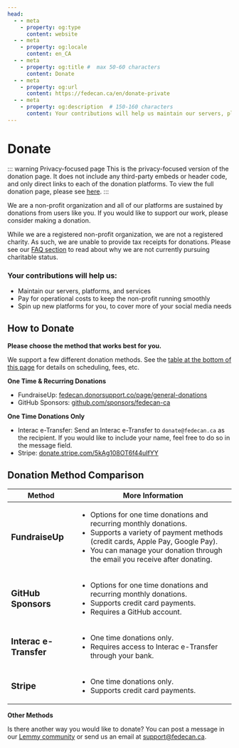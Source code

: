 ```yaml
---
head:
  - - meta
    - property: og:type
      content: website
  - - meta
    - property: og:locale
      content: en_CA
  - - meta
    - property: og:title #  max 50-60 characters
      content: Donate
  - - meta
    - property: og:url
      content: https://fedecan.ca/en/donate-private
  - - meta
    - property: og:description  # 150-160 characters
      content: Your contributions will help us maintain our servers, platforms, and services, pay for operational costs, and spin up new platforms for you to use.
---
```


# Donate

::: warning Privacy-focused page
This is the privacy-focused version of the donation page. It does not include any third-party embeds or header code, and only direct links to each of the donation platforms. To view the full donation page, please see [here](donate.md). 
:::

We are a non-profit organization and all of our platforms are sustained by donations from users like you. If you would like to support our work, please consider making a donation. 

While we are a registered non-profit organization, we are not a registered charity. As such, we are unable to provide tax receipts for donations. Please see our [FAQ section](guide/fedecan/faq#_2-why-are-you-not-a-registered-charity) to read about why we are not currently pursuing charitable status.

### Your contributions will help us:

- Maintain our servers, platforms, and services
- Pay for operational costs to keep the non-profit running smoothly
- Spin up new platforms for you, to cover more of your social media needs

## How to Donate

**Please choose the method that works best for you.**

We support a few different donation methods. See the [table at the bottom of this page](#donation-method-comparison) for details on scheduling, fees, etc.

**One Time & Recurring Donations**

- FundraiseUp: [fedecan.donorsupport.co/page/general-donations](https://fedecan.donorsupport.co/page/general-donations)
- GitHub Sponsors: [github.com/sponsors/fedecan-ca](https://github.com/sponsors/fedecan-ca)

**One Time Donations Only**
- Interac e-Transfer: Send an Interac e-Transfer to `donate@fedecan.ca` as the recipient. If you would like to include your name, feel free to do so in the message field.
- Stripe: [donate.stripe.com/5kAg108OT6f44uIfYY](https://donate.stripe.com/5kAg108OT6f44uIfYY)

## Donation Method Comparison

<table style="width: 100%;">
  <colgroup>
    <col style="width: 30%;">
    <col style="width: 70%;">
  </colgroup>
  <thead>
    <tr>
      <th>Method</th>
      <th>More Information</th>
    </tr>
  </thead>
  <tbody>
    <tr>
      <td>
        <p style="font-weight: bold; font-size: 1.2em; margin: 0.5em 0;">
          FundraiseUp
        </p>
        <InfoText 
            colorType="ok" 
            icon="ic:round-schedule" 
            text="One time"
          />
        <InfoText 
            colorType="ok" 
            icon="ic:round-schedule" 
            text="Recurring"
          />
        <InfoText 
            colorType="warn"
            icon="ic:round-warning-amber"
            text="Fees Apply"
          />
      </td>
      <td>
        <ul>
          <li>Options for one time donations and recurring monthly donations.</li>
          <li>Supports a variety of payment methods (credit cards, Apple Pay, Google Pay).</li>
          <li>You can manage your donation through the email you receive after donating.</li>
        </ul>
      </td>
    </tr>
    <tr>
      <td>
        <p style="font-weight: bold; font-size: 1.2em; margin: 0.5em 0;">
          GitHub Sponsors
        </p>
        <InfoText 
            colorType="ok" 
            icon="ic:round-schedule" 
            text="One time"
          />
        <InfoText 
            colorType="ok" 
            icon="ic:round-schedule" 
            text="Recurring"
          />
        <InfoText 
            colorType="ok"
            icon="ic:round-check"
            text="No fees"
          />
      </td>
      <td>
        <ul>
          <li>Options for one time donations and recurring monthly donations.</li>
          <li>Supports credit card payments.</li>
          <li>Requires a GitHub account.</li>
        </ul>
      </td>
    </tr>
    <tr>
      <td>
        <p style="font-weight: bold; font-size: 1.2em; margin: 0.5em 0;">
          Interac e-Transfer
        </p>
        <InfoText 
            colorType="ok" 
            icon="ic:round-schedule" 
            text="One time"
          />
        <InfoText 
            colorType="gray" 
            icon="ic:round-schedule" 
            text="Recurring unsupported"
          />
        <InfoText 
            colorType="ok"
            icon="ic:round-check"
            text="No fees"
          />
      </td>
      <td>
        <ul>
          <li>One time donations only.</li>
          <li>Requires access to Interac e-Transfer through your bank.</li>
        </ul>
      </td>
    </tr>
    <tr>
      <td>
        <p style="font-weight: bold; font-size: 1.2em; margin: 0.5em 0;">
          Stripe
        </p>
        <InfoText 
            colorType="ok" 
            icon="ic:round-schedule" 
            text="One time"
          />
        <InfoText 
            colorType="gray" 
            icon="ic:round-schedule" 
            text="Recurring unsupported"
          />
        <InfoText 
            colorType="warn"
            icon="ic:round-warning-amber"
            text="Fees Apply"
          />
      </td>
      <td>
        <ul>
          <li>One time donations only.</li>
          <li>Supports credit card payments.</li>
        </ul>
      </td>
    </tr>
  </tbody>
</table>

**Other Methods**

Is there another way you would like to donate? You can post a message in our <a href="https://lemmy.ca/c/main">Lemmy community</a> or send us an email at <a href="mailto:support@fedecan.ca">support@fedecan.ca</a>.